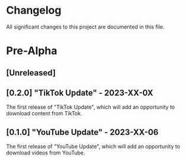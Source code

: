 # Changelog

All significant changes to this project are documented in this file.

# Pre-Alpha

## [Unreleased]

## [0.2.0] **"TikTok Update"** - 2023-XX-0X

The first release of "TikTok Update", which will add an opportunity to download content from TikTok.

## [0.1.0] **"YouTube Update"** - 2023-XX-06

The first release of "YouTube Update", which will add an opportunity to download videos from YouTube.
